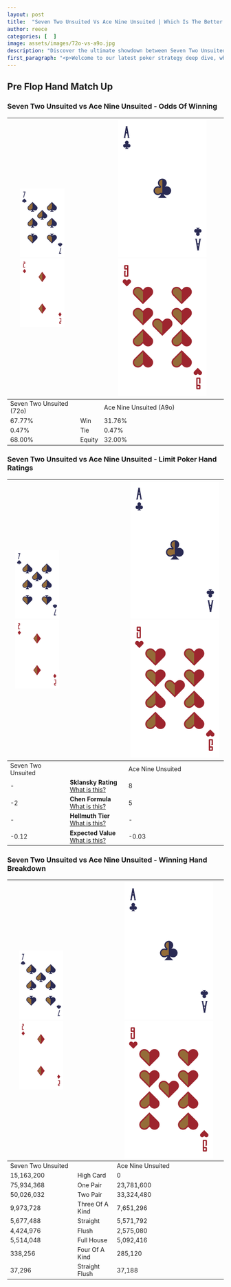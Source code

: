 ```yaml
---
layout: post
title:  "Seven Two Unsuited Vs Ace Nine Unsuited | Which Is The Better Hand In Poker? A Complete Guide"
author: reece
categories: [  ]
image: assets/images/72o-vs-a9o.jpg
description: "Discover the ultimate showdown between Seven Two Unsuited and Ace Nine Unsuited in poker! Uncover the odds, strategies, and scenarios where one hand triumphs over the other. Get ready to up your poker game with this thrilling analysis."
first_paragraph: "<p>Welcome to our latest poker strategy deep dive, where we're pitting two distinct hands against each other in a high-stakes showdown: Seven Two Unsuited vs Ace Nine Unsuited.</p><p>In the dynamic world of poker, every decision counts, and knowing which hand holds the upper hand is key to your success at the table.</p><p>In this article, we'll dissect these two hands, explore the scenarios where one dominates the other, and equip you with the knowledge to make strategic choices that can tip the odds in your favor.</p><p>Get ready to unravel the intriguing dynamics of these poker hands and elevate your game to new heights.</p>"
---
```




[comment]: # (sp0)

## Pre Flop Hand Match Up

<div class="table hand-ratings" markdown="1"> 



### Seven Two Unsuited vs Ace Nine Unsuited - Odds Of Winning


    
| ![image info](assets/images/hand1/7.png) ![image info](assets/images/hand1/2o.png) |  | ![image info](assets/images/hand2/A.png) ![image info](assets/images/hand2/9o.png) |
| -------- | -------- | -------- |
| Seven Two Unsuited (72o) |  | Ace Nine Unsuited (A9o) |
| 67.77% | Win | 31.76% |
| 0.47% | Tie | 0.47% |
| 68.00% | Equity | 32.00% |




[comment]: # (sp1)



### Seven Two Unsuited vs Ace Nine Unsuited - Limit Poker Hand Ratings


    
| ![image info](assets/images/hand1/7.png) ![image info](assets/images/hand1/2o.png) |  | ![image info](assets/images/hand2/A.png) ![image info](assets/images/hand2/9o.png) |
| -------- | -------- | -------- |
| Seven Two Unsuited |  | Ace Nine Unsuited |
| - | **Sklansky Rating** [What is this?](/sklansky-rating-explained) | 8 |
| -2 | **Chen Formula** [What is this?](/chen-formula-explained) | 5 |
| - | **Hellmuth Tier** [What is this?](/Hellmuth-tier-explained) | - |
| -0.12 | **Expected Value** [What is this?](/expected-value-explained) | -0.03 |




[comment]: # (sp2)



### Seven Two Unsuited vs Ace Nine Unsuited - Winning Hand Breakdown


    
| ![image info](assets/images/hand1/7.png) ![image info](assets/images/hand1/2o.png) |  | ![image info](assets/images/hand2/A.png) ![image info](assets/images/hand2/9o.png) |
| -------- | -------- | -------- |
| Seven Two Unsuited |  | Ace Nine Unsuited |
| 15,163,200 | High Card | 0 |
| 75,934,368 | One Pair | 23,781,600 |
| 50,026,032 | Two Pair | 33,324,480 |
| 9,973,728 | Three Of A Kind | 7,651,296 |
| 5,677,488 | Straight | 5,571,792 |
| 4,424,976 | Flush | 2,575,080 |
| 5,514,048 | Full House | 5,092,416 |
| 338,256 | Four Of A Kind | 285,120 |
| 37,296 | Straight Flush | 37,188 |




[comment]: # (sp3)



</div>

[comment]: # (sp4)



[comment]: # (sp5)


